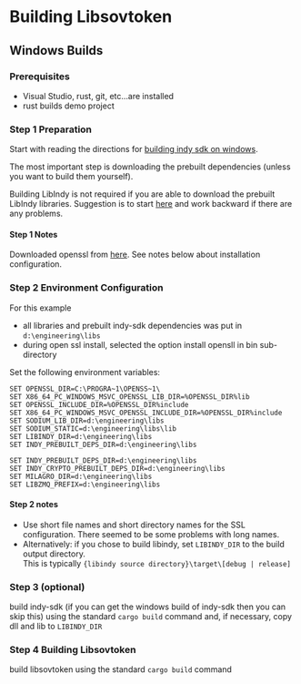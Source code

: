 # Building Libsovtoken


## Windows Builds
### Prerequisites
- Visual Studio, rust, git, etc...are installed
- rust builds demo project


### Step 1 Preparation 
Start with reading the directions for [building indy sdk on windows](https://github.com/hyperledger/indy-sdk/blob/master/docs/build-guides/windows-build.md).

The most important step is downloading the prebuilt dependencies (unless you want to build them yourself).

Building LibIndy is not required if you are able to download the prebuilt LibIndy libraries.  Suggestion is to start [here](https://github.com/hyperledger/indy-sdk/blob/master/docs/build-guides/windows-build.md#build) and work backward if there are any problems.

#### Step 1 Notes
Downloaded openssl from [here](https://slproweb.com/products/Win32OpenSSL.html).  See notes below about installation configuration.


### Step 2 Environment Configuration
For this example
- all libraries and prebuilt indy-sdk dependencies was put in `d:\engineering\libs`
- during open ssl install, selected the option install opensll in bin sub-directory

Set the following environment variables:
```
SET OPENSSL_DIR=C:\PROGRA~1\OPENSS~1\
SET X86_64_PC_WINDOWS_MSVC_OPENSSL_LIB_DIR=%OPENSSL_DIR%lib
SET OPENSSL_INCLUDE_DIR=%OPENSSL_DIR%include
SET X86_64_PC_WINDOWS_MSVC_OPENSSL_INCLUDE_DIR=%OPENSSL_DIR%include
SET SODIUM_LIB_DIR=d:\engineering\libs
SET SODIUM_STATIC=d:\engineering\libs\lib
SET LIBINDY_DIR=d:\engineering\libs
SET INDY_PREBUILT_DEPS_DIR=d:\engineering\libs

SET INDY_PREBUILT_DEPS_DIR=d:\engineering\libs
SET INDY_CRYPTO_PREBUILT_DEPS_DIR=d:\engineering\libs
SET MILAGRO_DIR=d:\engineering\libs
SET LIBZMQ_PREFIX=d:\engineering\libs
```

#### Step 2 notes
- Use short file names and short directory names for the SSL configuration.  There seemed to be some problems with long names.
- Alternatively:  if you chose to build libindy, set `LIBINDY_DIR` to the build output directory.  
This is typically `{libindy source directory}\target\[debug | release]`

### Step 3 (optional)
build indy-sdk (if you can get the windows build of indy-sdk then you can skip this) using the standard `cargo build` command and, 
if necessary, copy dll and lib to `LIBINDY_DIR`

### Step 4 Building Libsovtoken
build libsovtoken using the standard `cargo build` command
